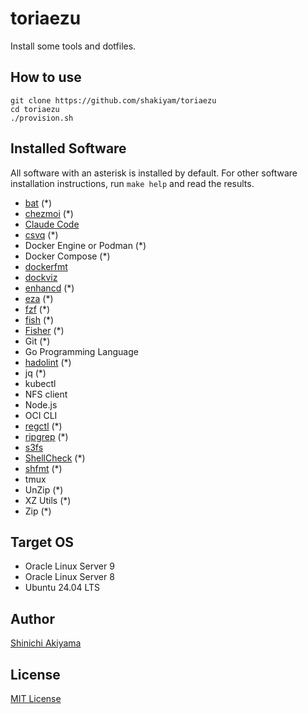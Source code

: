 toriaezu
========

Install some tools and dotfiles.

How to use
----------

```console
git clone https://github.com/shakiyam/toriaezu
cd toriaezu
./provision.sh
```

Installed Software
------------------

All software with an asterisk is installed by default.
For other software installation instructions, run `make help` and read the results.

* [bat](https://github.com/sharkdp/bat) (*)
* [chezmoi](https://www.chezmoi.io/) (*)
* [Claude Code](https://claude.ai/code)
* [csvq](https://github.com/mithrandie/csvq) (*)
* Docker Engine or Podman (*)
* Docker Compose (*)
* [dockerfmt](https://github.com/reteps/dockerfmt)
* [dockviz](https://github.com/justone/dockviz)
* [enhancd](https://github.com/b4b4r07/enhancd) (*)
* [eza](https://github.com/eza-community/eza) (*)
* [fzf](https://github.com/junegunn/fzf) (*)
* [fish](https://fishshell.com/) (*)
* [Fisher](https://github.com/jorgebucaran/fisher) (*)
* Git (*)
* Go Programming Language
* [hadolint](https://github.com/hadolint/hadolint) (*)
* jq (*)
* kubectl
* NFS client
* Node.js
* OCI CLI
* [regctl](https://github.com/regclient/regclient) (*)
* [ripgrep](https://github.com/BurntSushi/ripgrep) (*)
* [s3fs](https://github.com/s3fs-fuse/s3fs-fuse)
* [ShellCheck](https://github.com/koalaman/shellcheck) (*)
* [shfmt](https://github.com/mvdan/sh) (*)
* tmux
* UnZip (*)
* XZ Utils (*)
* Zip (*)

Target OS
---------

* Oracle Linux Server 9
* Oracle Linux Server 8
* Ubuntu 24.04 LTS

Author
------

[Shinichi Akiyama](https://github.com/shakiyam)

License
-------

[MIT License](https://opensource.org/licenses/MIT)
